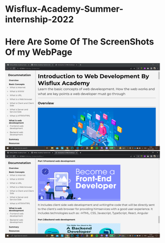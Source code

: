 # Wisflux-Academy-Summer-internship-2022
<h1>Here Are Some Of The ScreenShots Of my WebPage</h1>
<img src="./img/Screenshot (108).png" alt="the first ss">
<img src="./img/Screenshot (109).png" alt="the second ss">
